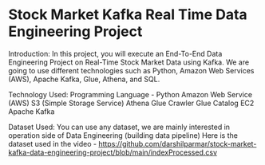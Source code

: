 # Stock Market Kafka Real Time Data Engineering Project

Introduction:
In this project, you will execute an End-To-End Data Engineering Project on Real-Time Stock Market Data using Kafka.
We are going to use different technologies such as Python, Amazon Web Services (AWS), Apache Kafka, Glue, Athena, and SQL.

Technology Used:
Programming Language - Python
Amazon Web Service (AWS)
S3 (Simple Storage Service)
Athena
Glue Crawler
Glue Catalog
EC2
Apache Kafka

Dataset Used:
You can use any dataset, we are mainly interested in operation side of Data Engineering (building data pipeline)
Here is the dataset used in the video - https://github.com/darshilparmar/stock-market-kafka-data-engineering-project/blob/main/indexProcessed.csv

